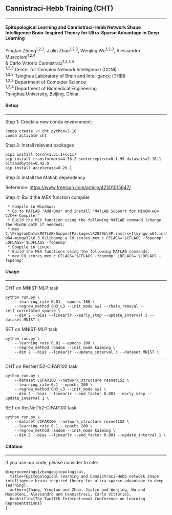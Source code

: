 ## Cannistraci-Hebb Training (CHT)

--------

#### Epitopological Learning and Cannistraci-Hebb Network Shape Intelligence Brain-Inspired Theory for Ultra-Sparse Advantage in Deep Learning

Yingtao Zhang<sup>1,2,3</sup>, Jialin Zhao<sup>1,2,3</sup>, Wenjing Wu<sup>1,2,3</sup>, Alessandro Muscoloni<sup>1,2,4</sup>  
& Carlo Vittorio Cannistraci<sup>1,2,3,4</sup>  
<sup>1,2,3</sup> Center for Complex Network Intelligence (CCNI)  
<sup>1,2,3</sup> Tsinghua Laboratory of Brain and Intelligence (THBI)  
<sup>1,2,3</sup> Department of Computer Science  
<sup>1,2,4</sup> Department of Biomedical Engineering  
Tsinghua University, Beijing, China  



#### Setup

------

Step 1: Create a new conda environment:

```
conda create -n cht python=3.10
conda activate cht
```



Step 2: Install relevant packages

```
pip3 install torch=1.31.1+cu117
pip install transformers=4.36.2 sentencepiece=0.1.99 datasets=2.16.1 bitsandbytes=0.42.0
pip install accelerate=0.26.1
```



Step 3: Install the Matlab dependency

Reference: https://www.freesion.com/article/42501015647/



Step 4: Build the MEX function compiler

```
 * Compile in Windows:
 * Go to MATLAB "Add-Ons" and install "MATLAB Support for MinGW-w64 C/C++ Compiler"
 * Build the MEX function using the following MATLAB command (change the MinGW path if needed):
 * mex C:\ProgramData\MATLAB\SupportPackages\R2020b\3P.instrset\mingw_w64.instrset\lib\gcc\x86_64-w64-mingw32\6.3.0\libgomp.a CH_scores_mex.c CFLAGS='$CFLAGS -fopenmp' LDFLAGS='$LDFLAGS -fopenmp'
 * Compile in Linux:
 * Build the MEX functions using the following MATLAB commands:
 * mex CH_scores_mex.c CFLAGS='$CFLAGS -fopenmp' LDFLAGS='$LDFLAGS -fopenmp'
```



#### Usage

----

CHT on MNIST-MLP task

```
python run.py \
	--learning_rate 0.01 --epochs 100 \
	--regrow_method CH3_L3 --init_mode swi --chain_removal --self_correlated_sparse \
	--dim 2 --bias --linearlr --early_stop --update_interval 3 --dataset MNIST \
```



SET on MNIST-MLP task

```
python run.py \
	--learning_rate 0.01 --epochs 100 \
	--regrow_method random --init_mode kaiming \
	--dim 2 --bias --linearlr --update_interval 3 --dataset MNIST \
```

-------

CHT on ResNet152-CIFAR100 task

```
python run.py \
	--dataset CIFAR100 --network_structure resnet152 \
	--learning_rate 0.1 --epochs 200 \
	--regrow_method CH3_L3 --init_mode swi \
	--dim 2 --bias --linearlr --end_factor 0.001 --early_stop --update_interval 1 \
```



SET on ResNet152-CIFAR100 task

```
python run.py \
	--dataset CIFAR100 --network_structure resnet152 \
	--learning_rate 0.1 --epochs 200 \
	--regrow_method random --init_mode kaiming \
	--dim 2 --bias --linearlr --end_factor 0.001 --update_interval 1 \
```



#### Citation

----

If you use our code, please consider to cite:

```
@inproceedings{zhangepitopological,
  title={Epitopological learning and Cannistraci-Hebb network shape intelligence brain-inspired theory for ultra-sparse advantage in deep learning},
  author={Zhang, Yingtao and Zhao, Jialin and Wenjing, Wu and Muscoloni, Alessandro and Cannistraci, Carlo Vittorio},
  booktitle={The Twelfth International Conference on Learning Representations}
}
```

